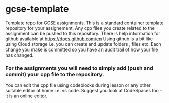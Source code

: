 # gcse-template
Template repo for GCSE assignments.
This is a standard container template repository for your assignement.
Any cpp files you create related to the assignment can be pushed to this repository.
There is help information for github available at https://docs.github.com/en
Using github is a bit like using Cloud storage i.e. you can create and update folders , files etc.
Each change you make is committed so you have an audit trail of how your file has changed.
### For the assignments you will need to simply add (push and commit) your cpp file to the repository.
You can edit the cpp file using codeblocks during lesson or any other suitable editor at home i.e. vs code.
Suggest you look at CodeSpaces too - it is an online editor.

